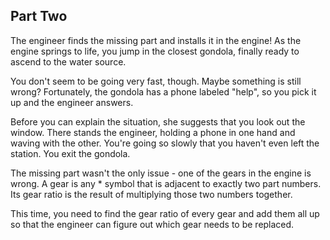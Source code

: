 ## Part Two

The engineer finds the missing part and installs it in the engine! As the engine
springs to life, you jump in the closest gondola, finally ready to ascend to the
water source.

You don't seem to be going very fast, though. Maybe something is still wrong?
Fortunately, the gondola has a phone labeled "help", so you pick it up and the
engineer answers.

Before you can explain the situation, she suggests that you look out the window.
There stands the engineer, holding a phone in one hand and waving with the
other. You're going so slowly that you haven't even left the station. You exit
the gondola.

The missing part wasn't the only issue - one of the gears in the engine is
wrong. A gear is any \* symbol that is adjacent to exactly two part numbers. Its
gear ratio is the result of multiplying those two numbers together.

This time, you need to find the gear ratio of every gear and add them all up so
that the engineer can figure out which gear needs to be replaced.
